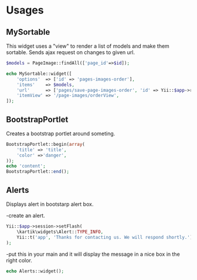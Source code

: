 Usages
======

MySortable
----------

This widget uses a "view" to render a list of models and make them sortable.
Sends ajax request on changes to given url.

```php
$models = PageImage::findAll(['page_id'=>$id]);

echo MySortable::widget([
    'options'  => ['id' => 'pages-images-order'],
    'items'    => $models,
    'url'      => ['pages/save-page-images-order', 'id' => Yii::$app->request->queryParams['id']],
    'itemView' => '/page-images/orderView',
]);
```

BootstrapPortlet
----------

Creates a bootstrap portlet around someting. 

```php
BootstrapPortlet::begin(array(
    'title' => 'title',
    'color' =>'danger',
));
echo 'content';
BootstrapPortlet::end();
```

Alerts
----------

Displays alert in bootstarp alert box. 

-create an alert.

```php
Yii::$app->session->setFlash(
    \kartik\widgets\Alert::TYPE_INFO,
    Yii::t('app', 'Thanks for contacting us. We will respond shortly.')
);
```


-put this in your main and it will display the message in a nice box in the right color.

```php
echo Alerts::widget();
```